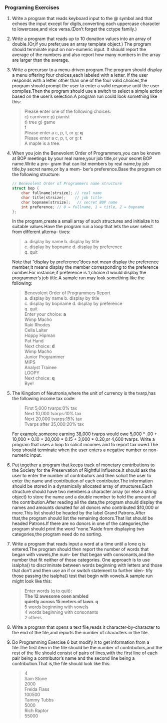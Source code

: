 ### Programing Exercises
1. Write a program that reads keyboard input to the @ symbol and that echoes the input except for digits,converting each uppercase character to lowercase,and vice versa.(Don’t forget the cctype family.)

2. Write a program that reads up to 10 donation values into an array of double.(Or,if you prefer,use an array template object.) The program should terminate input on non-numeric input. It should report the average of the numbers and also report how many numbers in the array are larger than the average.

3. Write a precursor to a menu-driven program.The program should display a menu offering four choices,each labeled with a letter. If the user responds with a letter other than one of the four valid choices,the program should prompt the user to enter a valid response until the user complies.Then the program should use a switch to select a simple action based on the user’s selection.A program run could look something like this:
    >Please enter one of the following choices:\
    c) carnivore	p) pianist\
    t) tree	        g) game\
    f\
    Please enter a c, p, t, or g: **q**\
    Please enter a c, p, t, or g: **t**\
    A maple is a tree.

4. When you join the Benevolent Order of Programmers,you can be known at BOP meetings by your real name,your job title,or your secret BOP name.Write a pro- gram that can list members by real name,by job title,by secret name,or by a mem- ber’s preference.Base the program on the following structure:

    ```c++
    // Benevolent Order of Programmers name structure 
    struct bop {
        char fullname[strsize]; // real name 
        char title[strsize];	// job title
        char bopname[strsize];   // secret BOP name
        int preference;	// 0 = fullname, 1 = title, 2 = bopname
    };
    ```
    In the program,create a small array of such structures and initialize it to suitable values.Have the program run a loop that lets the user select from different alterna- tives:
    >a. display by name     b. display by title\
    c. display by bopname   d. display by preference\
    q. quit
    
    Note that “display by preference”does not mean display the preference member;it means display the member corresponding to the preference number.For instance,if preference is 1,choice d would display the programmer’s job title.A sample run may look something like the following:
    >Benevolent Order of Programmers Report\
    a. display by name	    b. display by title\
    c. display by bopname   d. display by preference\
    q. quit\
    Enter your choice: **a**\
    Wimp  Macho\
    Raki Rhodes\
    Celia Laiter\
    Hoppy  Hipman\
    Pat Hand\
    Next choice: **d**\
    Wimp  Macho\
    Junior Programmer\
    MIPS\
    Analyst Trainee\
    LOOPY\
    Next choice: **q**\
    Bye!

5. The Kingdom of Neutronia,where the unit of currency is the tvarp,has the following income tax code:
    >First 5,000 tvarps:0% tax\
    Next 10,000 tvarps:10% tax\
    Next 20,000 tvarps:15% tax\
    Tvarps after 35,000:20% tax

    For example,someone earning 38,000 tvarps would owe 5,000 * .00 + 10,000 * 0.10 + 20,000 * 0.15 + 3,000 * 0.20,or 4,600 tvarps. Write a program that uses a loop to solicit incomes and to report tax owed.The loop should terminate when the user enters a negative number or non-numeric input.

6. Put together a program that keeps track of monetary contributions to the Society for the Preservation of Rightful Influence.It should ask the user to enter the number of contributors and then solicit the user to enter the name and contribution of each contributor.The information should be stored in a dynamically allocated array of structures.Each structure should have two members:a character array (or else a string object) to store the name and a double member to hold the amount of the contribution.After reading all the data,the program should display the names and amounts donated for all donors who contributed $10,000 or more.This list should be headed by the label Grand Patrons.After that,the program should list the remaining donors.That list should be headed Patrons.If there are no donors in one of the categories,the program should print the word “none.”Aside from displaying two categories,the program need do no sorting.

7. Write a program that reads input a word at a time until a lone q is entered.The program should then report the number of words that began with vowels,the num- ber that began with consonants,and the number that fit neither of those categories. One approach is to use isalpha() to discriminate between words beginning with letters and those that don’t and then use an if or switch statement to further iden- tify those passing the isalpha() test that begin with vowels.A sample run might look like this:
    >Enter words (q to quit):\
    **The  12  awesome  oxen  ambled\
    quietly across 15 meters of lawn. q**\
    5 words beginning with vowels\
    4 words beginning with consonants\
    2 others

8. Write a program that opens a text file,reads it character-by-character to the end of the file,and reports the number of characters in the file.

9. Do Programming Exercise 6 but modify it to get information from a file.The first item in the file should be the number of contributors,and the rest of the file should consist of pairs of lines,with the first line of each pair being a contributor’s name and the second line being a contribution.That is,the file should look like this:
    >4\
    Sam  Stone\
    2000\
    Freida Flass\
    100500\
    Tammy  Tubbs\
    5000\
    Rich Raptor\
    55000

